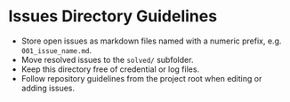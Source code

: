 # Issues Directory Guidelines

- Store open issues as markdown files named with a numeric prefix, e.g. `001_issue_name.md`.
- Move resolved issues to the `solved/` subfolder.
- Keep this directory free of credential or log files.
- Follow repository guidelines from the project root when editing or adding issues.
